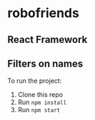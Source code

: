 # robofriends
## React Framework
## Filters on names

To run the project:

1. Clone this repo
2. Run `npm install`
3. Run `npm start`
